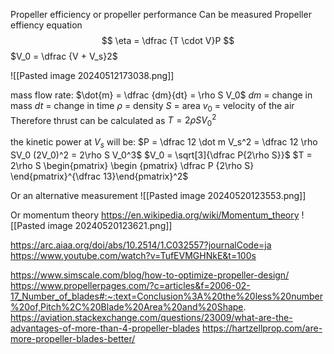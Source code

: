 Propeller efficiency or propeller performance
Can be measured 
Propeller effiency equation
$$ \eta = \dfrac {T \cdot V}P  $$
$V_0 = \dfrac {V + V_s}2$ 

![[Pasted image 20240512173038.png]]

mass flow rate: $\dot{m} = \dfrac {dm}{dt} = \rho S V_0$
$dm$ = change in mass
$dt$ = change in time 
$\rho$ = density
$S$ = area
$v_0$ = velocity of the air 
Therefore thrust can be calculated as
$T = 2 \rho S V_0^2$ 

the kinetic power at $V_s$ will be:
$P = \dfrac 12 \dot m V_s^2 = \dfrac 12 \rho SV_0 (2V_0)^2 = 2\rho S V_0^3$
$V_0 = \sqrt[3]{\dfrac P{2\rho S}}$
$T = 2\rho S \begin{pmatrix}  \begin {pmatrix} \dfrac P {2\rho S} \end{pmatrix}^{\dfrac 13}\end{pmatrix}^2$


Or an alternative measurement 
![[Pasted image 20240520123553.png]]



Or momentum theory 
https://en.wikipedia.org/wiki/Momentum_theory
![[Pasted image 20240520123621.png]]




https://arc.aiaa.org/doi/abs/10.2514/1.C032557?journalCode=ja
https://www.youtube.com/watch?v=TufEVMGHNkE&t=100s

https://www.simscale.com/blog/how-to-optimize-propeller-design/
https://www.propellerpages.com/?c=articles&f=2006-02-17_Number_of_blades#:~:text=Conclusion%3A%20the%20less%20number%20of,Pitch%2C%20Blade%20Area%20and%20Shape.
https://aviation.stackexchange.com/questions/23009/what-are-the-advantages-of-more-than-4-propeller-blades
https://hartzellprop.com/are-more-propeller-blades-better/


